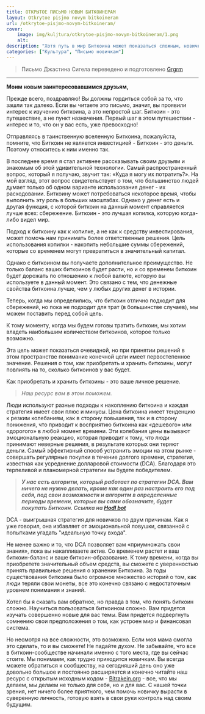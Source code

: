 ```yaml
---
title: ОТКРЫТОЕ ПИСЬМО НОВЫМ БИТКОИНЕРАМ
layout: Otkrytoe pisjmo novym bitkoineram
url: /otkrytoe-pisjmo-novym-bitkoineram/
cover:
    image: img/kuljtura/otkrytoe-pisjmo-novym-bitkoineram/1.png
    alt:
description: "Хотя путь в мир Биткоина может показаться сложным, новичкам будет легче, если они настроят своё мышление соответствующим образом."
categories: ["Культура", "Письмо новичкам"]
---
```


> Письмо Джастина Сигела переведено и подготовлено [Grgrm](https://iris.to/npub1qzr3j58q0gwfhqdj33pc8wtfaj9ffn7nrdt6p7p7tvn0qrf7e0wsggv43p "Nostr")

-----

**Моим новым заинтересовавшимся друзьям,**

Прежде всего, поздравляю! Вы должны гордиться собой за то, что зашли так далеко. Если вы читаете это письмо, значит, вы проявили интерес к изучению биткоина, а это непростой шаг. Биткоин - это путешествие, а не пункт назначения. Первый шаг в этом путешествии - интерес и то, что он у вас есть, уже превосходно!

Отправляясь в таинственную вселенную Биткоина, пожалуйста, помните, что Биткоин не является инвестицией - Биткоин - это деньги. Поэтому относитесь к ним именно так.

В последнее время я стал активнее рассказывать своим друзьям и знакомым об этой удивительной технологии. Самый распространенный вопрос, который я получаю, звучит так: «Куда я могу их потратить?». На мой взгляд, этот вопрос свидетельствует о том, что большинство людей думает только об одном варианте использования денег - их расходовании. Биткоину может потребоваться некоторое время, чтобы выполнить эту роль в больших масштабах. Однако у денег есть и другая функция, с которой биткоин на данный момент справляется лучше всех: сбережение. Биткоин - это лучшая копилка, которую когда-либо видел мир.

Подход к биткоину как к копилке, а не как к средству инвестирования, может помочь нам принимать более ответственные решения. Цель использования копилки - накопить небольшие суммы сбережений, которые со временем могут превратиться в значительный капитал.

Однако с биткоином вы получаете дополнительное преимущество. Не только баланс ваших биткоинов будет расти, но и со временем биткоин будет дорожать по отношению к любой валюте, которую вы используете в данный момент. Это связано с тем, что денежные свойства биткоина лучше, чем у любых других денег в истории.

Теперь, когда мы определились, что биткоин отлично подходит для сбережений, но пока не подходит для трат (в большинстве случаев), мы можем поставить перед собой цель.

К тому моменту, когда мы будем готовы тратить биткоин, мы хотим владеть наибольшим количеством биткоинов, которое только возможно.

Эта цель может показаться очевидной, но при принятии решений в этом пространстве понимание конечной цели имеет первостепенное значение. Решения о том, как приобретать и хранить биткоины, могут повлиять на то, сколько биткоинов у вас будет.

Как приобретать и хранить биткоины - это ваше личное решение.

> *Наш ресурс вам в этом поможем.*

Люди используют разные подходы к накоплению биткоина и каждая стратегия имеет свои плюс и минусы. Цена биткоина имеет тенденцию к резким колебаниям, как в сторону повышения, так и в сторону понижения, что приводит к восприятию биткоина как «дешевого» или «дорогого» в любой момент времени. Эти колебания цены вызывают эмоциональную реакцию, которая приводит к тому, что люди принимают неверные решения, в результате которых они теряют деньги. Самый эффективный способ устранить эмоции на этом рынке - совершать регулярные покупки в течение долгого времени, стратегия, известная как усреднение долларовой стоимости (DCA). Благодаря это терпеливой и планомерной стратегии вы будете победителем.

> ***У нас есть алгоритм, который работает по стратегии DCA. Вам ничего не нужно делать, кроме как один раз настроить его под себя, под свои возможности и алгоритм в определенные периоды времени, которые вы сами обозначите, будет покупать Биткоин. Ссылка на [Hodl bot](https://t.me/hodl_dca_bot)***

DCA - выигрышная стратегия для новичков по двум причинам. Как я уже говорил, она избавляет от эмоциональной ловушки, связанной с попытками угадать "идеальную точку входа".

Не менее важно и то, что DCA позволяет вам «приумножать свои знания», пока вы накапливаете актив. Со временем растет и ваш биткоин-баланс и ваше биткоин-образование. К тому времени, когда вы приобретете значительный объем средств, вы сможете с уверенностью принять правильные решения о хранении Биткоина. За годы существования биткоина было огромное множество историй о том, как люди теряли свои монеты, все это конечно связано с недостаточным уровнем понимания и знаний.

Хотел бы я сказать вам обратное, но правда в том, что понять биткоин сложно. Научиться пользоваться биткоином сложно. Вам придется изучать совершенно новые для вас темы. Вам придется подвергнуть сомнению свои предположения о том, как устроен мир и финансовая система.

Но несмотря на все сложности, это возможно. Если моя мама смогла это сделать, то и вы сможете! Не падайте духом. Не забывайте, что все в биткоин-сообществе начинали именно с того места, где вы сейчас стоите. Мы понимаем, как трудно приходится новичкам. Вы всегда можете обратиться к сообществу, на сегодняший день оно уже довольно большое и постоянно расширяется и конечно читайте наш ресурс с открытым исходным кодом - [Bitrakein.org](https://bitrakein.org/) - все, что мы делаем, мы делаем не только для себя, но и для вас. С нашей точки зрения, нет ничего более приятного, чем помочь новичку вырасти в суверенную личность, готовую взять в свои руки контроль над своим будущим.